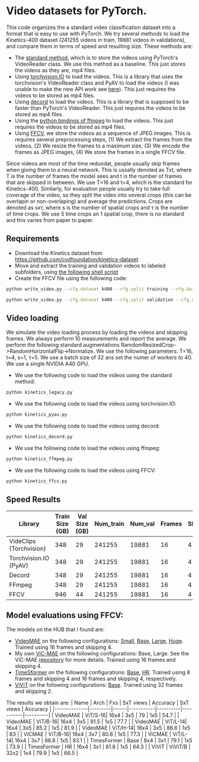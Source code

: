 # Video datasets for PyTorch.
This code organizes the a standard video classification dataset into a format that is easy to use with PyTorch. We try several methods to load the Kinetics-400 dataset (241255 videos in train, 19881 videos in validations), and compare them in terms of speed and resulting size. These methods are:
- The [standard method](https://github.com/pytorch/vision/blob/main/torchvision/datasets/kinetics.py), which is to store the videos using PyTorch's VideoReader class. We use this method as a baseline. This just stores the videos as they are, mp4 files.
- Using [torchvision.IO](https://github.com/facebookresearch/mae_st/blob/main/util/kinetics.py) to load the videos. This is a library that uses the torchvision's VideoReader class and PyAV to load the videos (I was unable to make the new API work see [here](https://github.com/pytorch/vision/issues/5720)). This just requires the videos to be stored as mp4 files.
- Using [decord](https://github.com/dmlc/decord) to load the videos. This is a library that is supposed to be faster than PyTorch's VideoReader. This just requires the videos to be stored as mp4 files.
- Using the [python bindings of ffmpeg](https://github.com/kkroening/ffmpeg-python) to load the videos. This just requires the videos to be stored as mp4 files.
- Using [FFCV](https://github.com/libffcv/ffcv), we store the videos as a sequence of JPEG images. This is requires several preprocessing steps, (1) We extract the frames from the videos, (2) We resize the frames to a maximum size, (3) We encode the frames as JPEG images, (4) We store the frames in a single FFCV file.

Since videos are most of the time redundat, people usually skip frames when giving them to a neural network. This is ussally denoted as Txt, where T is the number of frames the model sees and t is the number of frames that are skipped in between. We use T=16 and t=4, which is the standard for Kinetics-400. Similarly, for evaluation people usually try to take full coverage of the video, so they split the video into several crops (this can be overlapin or non-overlaping) and average the predictions. Crops are denoted as sxτ, where s is the number of spatial crops and τ is the number of time crops. We use 5 time crops an 1 spatial crop, there is no standard and this varies from paper to paper.

## Requirements

- Download the Kinetics dataset from https://github.com/cvdfoundation/kinetics-dataset
- Move and extract the training and validation videos to labeled subfolders, using [the following shell script](reorganize_k400.py)
- Create the FFCV file using the following code:
```bash
python write_video.py --cfg.dataset k400 --cfg.split training --cfg.data_dir /scratch/jeh16/datasets/k400/ --cfg.write_path /scratch/jeh16/ffcv/k400/k400_train_16x4.ffcv --cfg.min_resolution 320 --cfg.quality 90 --cfg.max_frames 16 --cfg.frame_skip 4 --cfg.num_workers 50
```
```bash
python write_video.py --cfg.dataset k400 --cfg.split validation --cfg.data_dir /scratch/jeh16/datasets/k400/ --cfg.write_path /scratch/jeh16/ffcv/k400/k400_val_16x4_1x5.ffcv --cfg.min_resolution 320 --cfg.quality 90 --cfg.max_frames 16 --cfg.frame_skip 4 --cfg.num_workers 50
```

## Video loading
We simulate the video loading process by loading the videos and skipping frames. We always perform 10 measurements and report the average. We perform the following standard augmentations RamdomResizedCrop->RandomHorizontalFlip->Normalize. We use the following parameters: T=16, t=4, s=1, τ=5. We use a batch size of 32 ans set the numer of workers to 40. We use a single NVIDIA A40 GPU.
- We use the following code to load the videos using the standard method:
```bash
python kinetics_legacy.py 
```
- We use the following code to load the videos using torchvision.IO:
```bash
python kinetics_pyav.py
```
- We use the following code to load the videos using decord:
```bash
python kinetics_decord.py
```
- We use the following code to load the videos using ffmpeg:
```bash
python kinetics_ffmpeg.py
```
- We use the following code to load the videos using FFCV:
```bash
python kinetics_ffcv.py
```

## Speed Results

| Library                | Train Size (GB) | Val Size (GB) | Num_train | Num_val | Frames | Skip | videos/Second |
|------------------------|-----------------|---------------|-----------|---------|--------|------|---------------|
| VideClips (Torchvision)| 348             | 29            | 241255    | 19881   | 16     | 4    | 276.55        |
| Torchvision.IO (PyAV)              | 348             | 29            | 241255    | 19881   | 16     | 4    | 42.36         |
| Decord                 | 348             | 29            | 241255    | 19881   | 16     | 4    | 70.75         |
| FFmpeg                 | 348             | 29            | 241255    | 19881   | 16     | 4    | 26.91         |
| FFCV                   | 946             | 44            | 241255    | 19881   | 16     | 4    | 564.03        |

## Model evaluations using FFCV:
The models on the HUB that I found are:
- [VideoMAE](https://arxiv.org/abs/2203.12602) on the following configurations: [Small](https://huggingface.co/MCG-NJU/videomae-small-finetuned-kinetics), [Base](https://huggingface.co/MCG-NJU/videomae-base-finetuned-kinetics), [Large](https://huggingface.co/MCG-NJU/videomae-large-finetuned-kinetics), [Huge](https://huggingface.co/MCG-NJU/videomae-huge-finetuned-kinetics). Trained using 16 frames and skipping 4.
- My own [ViC-MAE](https://arxiv.org/abs/2303.12001) on the following configurations: Base, Large. See the ViC-MAE [repository](https://github.com/jeffhernandez1995/ViC-MAE) for more details. Trained using 16 frames and skipping 4.
- [TimeSformer](https://arxiv.org/pdf/2102.05095.pdf) on the following configurations: [Base](https://huggingface.co/facebook/timesformer-base-finetuned-k400), [HR](https://huggingface.co/facebook/timesformer-hr-finetuned-k400). Trained using 8 frames and skipping 4 and 16 frames and skipping 4, respectively.
- [ViViT](https://arxiv.org/pdf/2103.15691.pdf) on the following configurations: [Base](https://huggingface.co/google/vivit-b-16x2-kinetics400). Trained using 32 frames and skipping 2.


The results we obtain are:
| Name         | Arch    | Fxs  | SxT views | Accuracy | SxT views | Accuracy |
|--------------|---------|------|-----------|----------|-----------|----------|
| VideoMAE     | ViT/S-16| 16x4 | 3x5       | 79       | 1x5       | 54.7     |
| VideoMAE     | ViT/B-16| 16x4 | 3x5       | 81.5     | 1x5       | 77.7     |
| VideoMAE     | ViT/L-14| 16x4 | 3x5       | 85.2     | 1x5       | 81.9     |
| VideoMAE     | ViT/H-14| 16x4 | 3x5       | 86.6     | 1x5       | 83       |
| ViCMAE       | ViT/B-16| 16x4 | 3x7       | 80.8     | 1x5       | 77.3     |
| ViCMAE       | ViT/L-14| 16x4 | 3x7       | 86.8     | 1x5       | 83.1     |
| TimesFormer  | Base    | 8x4  | 3x1       | 79.1     | 1x5       | 73.9     |
| TimesFormer  | HR      | 16x4 | 3x1       | 81.8     | 1x5       | 64.3     |
| ViViT        | ViViT/B | 32x2 | 1x4       | 79.9     | 1x5       | 66.5     |

